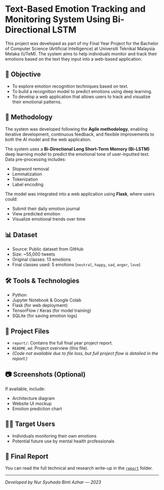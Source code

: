 # Text-Based Emotion Tracking and Monitoring System Using Bi-Directional LSTM

This project was developed as part of my Final Year Project for the Bachelor of Computer Science (Artificial Intelligence) at Universiti Teknikal Malaysia Melaka (UTeM). The system aims to help individuals monitor and track their emotions based on the text they input into a web-based application.

## 📌 Objective

- To explore emotion recognition techniques based on text.
- To build a recognition model to predict emotions using deep learning.
- To develop a web application that allows users to track and visualize their emotional patterns.


## 🧠 Methodology

The system was developed following the **Agile methodology**, enabling iterative development, continuous feedback, and flexible improvements to both the AI model and the web application.

The system uses a **Bi-Directional Long Short-Term Memory (Bi-LSTM)** deep learning model to predict the emotional tone of user-inputted text. Data pre-processing includes:
- Stopword removal
- Lemmatization
- Tokenization
- Label encoding

The model was integrated into a web application using **Flask**, where users could:
- Submit their daily emotion journal
- View predicted emotion
- Visualize emotional trends over time

## 📊 Dataset

- Source: Public dataset from GitHub
- Size: ~55,000 tweets
- Original classes: 13 emotions
- Final classes used: 5 emotions (`neutral`, `happy`, `sad`, `anger`, `love`)

## 🛠️ Tools & Technologies

- Python
- Jupyter Notebook & Google Colab
- Flask (for web deployment)
- TensorFlow / Keras (for model training)
- SQLite (for saving emotion logs)

## 📁 Project Files

- `report/`: Contains the full final year project report.
- `README.md`: Project overview (this file).
- *(Code not available due to file loss, but full project flow is detailed in the report.)*

## 📷 Screenshots (Optional)

If available, include:
- Architecture diagram
- Website UI mockup
- Emotion prediction chart

## 🧑‍⚕️ Target Users

- Individuals monitoring their own emotions
- Potential future use by mental health professionals

## 📄 Final Report

You can read the full technical and research write-up in the [`report`](./report/PSM1_B032010378_NURSYUHADABINTIAZHAR.pdf) folder.

---

*Developed by Nur Syuhada Binti Azhar — 2023*
